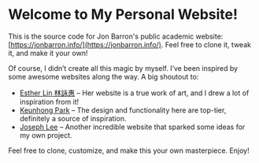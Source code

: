 # Welcome to My Personal Website!

This is the source code for Jon Barron's public academic website: [https://jonbarron.info/](https://jonbarron.info/). Feel free to clone it, tweak it, and make it your own!

Of course, I didn’t create all this magic by myself. I’ve been inspired by some awesome websites along the way. A big shoutout to:

- [Esther Lin 林詠惠](https://estherlin.github.io/) – Her website is a true work of art, and I drew a lot of inspiration from it!
- [Keunhong Park](https://keunhong.com/) – The design and functionality here are top-tier, definitely a source of inspiration.
- [Joseph Lee](https://josephlee31.github.io/) – Another incredible website that sparked some ideas for my own project.

Feel free to clone, customize, and make this your own masterpiece. Enjoy!
